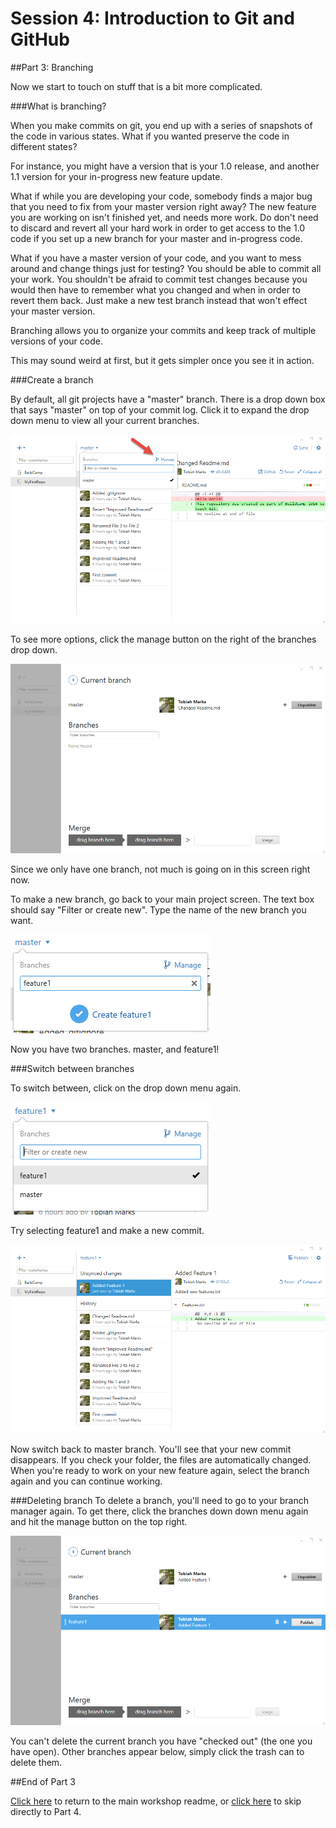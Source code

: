 Session 4: Introduction to Git and GitHub
================================================================
##Part 3: Branching

Now we start to touch on stuff that is a bit more complicated.

###What is branching?

When you make commits on git, you end up with a series of snapshots of the code in various states. What if you wanted preserve the code in different states?

For instance, you might have a version that is your 1.0 release, and another 1.1 version for your in-progress new feature update.

What if while you are developing your code, somebody finds a major bug that you need to fix from your master version right away? The new feature you are working on isn't finished yet, and needs more work. Do don't need to discard and revert all your hard work in order to get access to the 1.0 code if you set up a new branch for your master and in-progress code.

What if you have a master version of your code, and you want to mess around and change things just for testing? You should be able to commit all your work. You shouldn't be afraid to commit test changes because you would then have to remember what you changed and when in order to revert them back. Just make a new test branch instead that won't effect your master version.

Branching allows you to organize your commits and keep track of multiple versions of your code.

This may sound weird at first, but it gets simpler once you see it in action.

###Create a branch

By default, all git projects have a "master" branch. There is a drop down box that says "master" on top of your commit log. Click it to expand the drop down menu to view all your current branches.

![Branches](Screenshots/Branching01.png)

To see more options, click the manage button on the right of the branches drop down.

![Manage Branches](Screenshots/Branching02.png)

Since we only have one branch, not much is going on in this screen right now.

To make a new branch, go back to your main project screen. The text box should say "Filter or create new". Type the name of the new branch you want.

![Adding feature1](Screenshots/Branching03.png)

Now you have two branches. master, and feature1!

###Switch between branches

To switch between, click on the drop down menu again.

![Adding feature1](Screenshots/Branching04.png)

Try selecting feature1 and make a new commit.

![New commit on feature1](Screenshots/Branching05.png)

Now switch back to master branch. You'll see that your new commit disappears. If you check your folder, the files are automatically changed. When you're ready to work on your new feature again, select the branch again and you can continue working.

###Deleting branch
To delete a branch, you'll need to go to your branch manager again. To get there, click the branches down down menu again and hit the manage button on the top right.

![Delete a branch](Screenshots/Branching06.png)

You can't delete the current branch you have "checked out" (the one you have open). Other branches appear below, simply click the trash can to delete them.

##End of Part 3

[Click here](../README.md "Open main readme") to return to the main workshop readme, or [click here](../Part4/README.md "Open Part 4") to skip directly to Part 4.